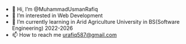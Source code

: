 - 👋 Hi, I’m @MuhammadUsmanRafiq
- 👀 I’m interested in  Web Development
- 🌱 I’m currently learning in Arid Agriculture University in BS(Software Engineering) 2022-2026
- 📫 How to reach me urafiq587@gmail.com


<!---
MuhammadUsmanRafiq/MuhammadUsmanRafiq is a ✨ special ✨ repository because its `README.md` (this file) appears on your GitHub profile.
You can click the Preview link to take a look at your changes.
--->

